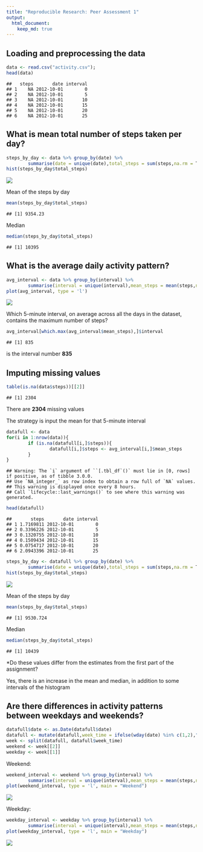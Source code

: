 ```yaml
---
title: "Reproducible Research: Peer Assessment 1"
output: 
  html_document:
    keep_md: true
---
```



## Loading and preprocessing the data


```r
data <- read.csv("activity.csv");
head(data)
```

```
##   steps       date interval
## 1    NA 2012-10-01        0
## 2    NA 2012-10-01        5
## 3    NA 2012-10-01       10
## 4    NA 2012-10-01       15
## 5    NA 2012-10-01       20
## 6    NA 2012-10-01       25
```

## What is mean total number of steps taken per day?

```r
steps_by_day <- data %>% group_by(date) %>% 
        summarise(date = unique(date),total_steps = sum(steps,na.rm = T))
hist(steps_by_day$total_steps)
```

![](PA1_template_files/figure-html/unnamed-chunk-3-1.png)<!-- -->

Mean of the steps by day

```r
mean(steps_by_day$total_steps)
```

```
## [1] 9354.23
```

Median

```r
median(steps_by_day$total_steps)
```

```
## [1] 10395
```

## What is the average daily activity pattern?

```r
avg_interval <- data %>% group_by(interval) %>% 
        summarise(interval = unique(interval),mean_steps = mean(steps,na.rm = T))
plot(avg_interval, type = 'l')
```

![](PA1_template_files/figure-html/unnamed-chunk-6-1.png)<!-- -->

Which 5-minute interval, on average across all the days in the dataset, contains the maximum number of steps?


```r
avg_interval[which.max(avg_interval$mean_steps),]$interval
```

```
## [1] 835
```
is the interval number **835**

## Imputing missing values

```r
table(is.na(data$steps))[[2]]
```

```
## [1] 2304
```
There are **2304** missing values


The strategy is input the mean for that 5-minute interval


```r
datafull <- data
for(i in 1:nrow(data)){
        if (is.na(datafull[i,]$steps)){
                datafull[i,]$steps <- avg_interval[i,]$mean_steps
        }
}
```

```
## Warning: The `i` argument of ``[.tbl_df`()` must lie in [0, rows] if positive, as of tibble 3.0.0.
## Use `NA_integer_` as row index to obtain a row full of `NA` values.
## This warning is displayed once every 8 hours.
## Call `lifecycle::last_warnings()` to see where this warning was generated.
```

```r
head(datafull)
```

```
##       steps       date interval
## 1 1.7169811 2012-10-01        0
## 2 0.3396226 2012-10-01        5
## 3 0.1320755 2012-10-01       10
## 4 0.1509434 2012-10-01       15
## 5 0.0754717 2012-10-01       20
## 6 2.0943396 2012-10-01       25
```

```r
steps_by_day <- datafull %>% group_by(date) %>% 
        summarise(date = unique(date),total_steps = sum(steps,na.rm = T))
hist(steps_by_day$total_steps)
```

![](PA1_template_files/figure-html/unnamed-chunk-10-1.png)<!-- -->

Mean of the steps by day

```r
mean(steps_by_day$total_steps)
```

```
## [1] 9530.724
```

Median

```r
median(steps_by_day$total_steps)
```

```
## [1] 10439
```

*Do these values differ from the estimates from the first part of the assignment? 

Yes, there is an increase in the mean and median, in addition to some intervals of the histogram

## Are there differences in activity patterns between weekdays and weekends?

```r
datafull$date <- as.Date(datafull$date)
datafull <- mutate(datafull,week_time = ifelse(wday(date) %in% c(1,2),"weekend","weekday"))
week <- split(datafull, datafull$week_time)
weekend <- week[[2]]
weekday <- week[[1]]
```

Weekend: 

```r
weekend_interval <- weekend %>% group_by(interval) %>% 
        summarise(interval = unique(interval),mean_steps = mean(steps,na.rm = T))
plot(weekend_interval, type = 'l', main = "Weekend")
```

![](PA1_template_files/figure-html/unnamed-chunk-14-1.png)<!-- -->


Weekday: 

```r
weekday_interval <- weekday %>% group_by(interval) %>% 
        summarise(interval = unique(interval),mean_steps = mean(steps,na.rm = T))
plot(weekday_interval, type = 'l', main = "Weekday")
```

![](PA1_template_files/figure-html/unnamed-chunk-15-1.png)<!-- -->
